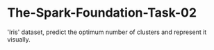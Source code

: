# The-Spark-Foundation-Task-02
'Iris' dataset, predict the optimum number of clusters and represent it visually.

